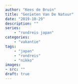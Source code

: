 ```yaml
---
author: "Kees de Bruin"
title: "Genieten Van De Natuur"
date: "2019-10-29"
description: ""
series:
    - "rondreis japan"
categories:
    - "vakantie"
tags:
    - "japan"
    - "rondreis"
    - "nikko"
images:
- src: ""
draft: true
---
```


